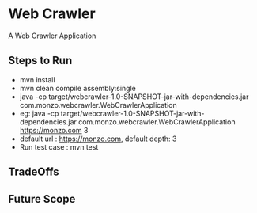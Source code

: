 # Web Crawler
A Web Crawler Application

## Steps to Run

- mvn install 
- mvn clean compile assembly:single
- java -cp target/webcrawler-1.0-SNAPSHOT-jar-with-dependencies.jar com.monzo.webcrawler.WebCrawlerApplication <url> <maximum depth>
- eg: java -cp target/webcrawler-1.0-SNAPSHOT-jar-with-dependencies.jar com.monzo.webcrawler.WebCrawlerApplication https://monzo.com 3
- default url : https://monzo.com, default depth: 3
- Run test case : mvn test

## TradeOffs

## Future Scope


